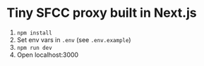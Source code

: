 # Tiny SFCC proxy built in Next.js

1. `npm install`
2. Set env vars in `.env` (see `.env.example`)
3. `npm run dev`
4. Open localhost:3000